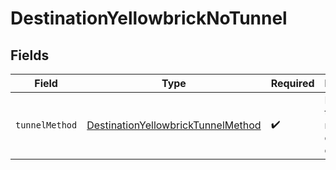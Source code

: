 # DestinationYellowbrickNoTunnel


## Fields

| Field                                                                                           | Type                                                                                            | Required                                                                                        | Description                                                                                     |
| ----------------------------------------------------------------------------------------------- | ----------------------------------------------------------------------------------------------- | ----------------------------------------------------------------------------------------------- | ----------------------------------------------------------------------------------------------- |
| `tunnelMethod`                                                                                  | [DestinationYellowbrickTunnelMethod](../../models/shared/DestinationYellowbrickTunnelMethod.md) | :heavy_check_mark:                                                                              | No ssh tunnel needed to connect to database                                                     |